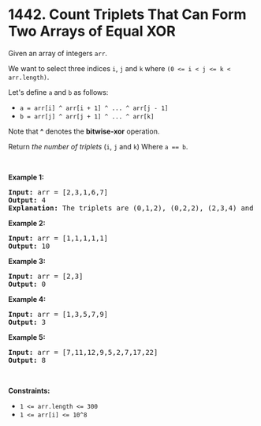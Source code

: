 <h1>1442. Count Triplets That Can Form Two Arrays of Equal XOR</h1>
<div><p>Given an array of&nbsp;integers <code>arr</code>.</p>

<p>We want to select three indices <code>i</code>, <code>j</code> and <code>k</code> where <code>(0 &lt;= i &lt; j &lt;= k &lt; arr.length)</code>.</p>

<p>Let's define <code>a</code> and <code>b</code> as follows:</p>

<ul>
	<li><code>a = arr[i] ^ arr[i + 1] ^ ... ^ arr[j - 1]</code></li>
	<li><code>b = arr[j] ^ arr[j + 1] ^ ... ^ arr[k]</code></li>
</ul>

<p>Note that <strong>^</strong> denotes the <strong>bitwise-xor</strong> operation.</p>

<p>Return <em>the number of triplets</em> (<code>i</code>, <code>j</code> and <code>k</code>) Where <code>a == b</code>.</p>

<p>&nbsp;</p>
<p><strong>Example 1:</strong></p>

<pre><strong>Input:</strong> arr = [2,3,1,6,7]
<strong>Output:</strong> 4
<strong>Explanation:</strong> The triplets are (0,1,2), (0,2,2), (2,3,4) and (2,4,4)
</pre>

<p><strong>Example 2:</strong></p>

<pre><strong>Input:</strong> arr = [1,1,1,1,1]
<strong>Output:</strong> 10
</pre>

<p><strong>Example 3:</strong></p>

<pre><strong>Input:</strong> arr = [2,3]
<strong>Output:</strong> 0
</pre>

<p><strong>Example 4:</strong></p>

<pre><strong>Input:</strong> arr = [1,3,5,7,9]
<strong>Output:</strong> 3
</pre>

<p><strong>Example 5:</strong></p>

<pre><strong>Input:</strong> arr = [7,11,12,9,5,2,7,17,22]
<strong>Output:</strong> 8
</pre>

<p>&nbsp;</p>
<p><strong>Constraints:</strong></p>

<ul>
	<li><code>1 &lt;= arr.length &lt;= 300</code></li>
	<li><code>1 &lt;= arr[i] &lt;= 10^8</code></li>
</ul></div>